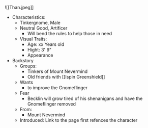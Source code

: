 ![[Than.jpeg]] 
- Characteristics:
	- Tinkergnome, Male
	- Neutral Good, Artificer
		- Will bend the rules to help those in need
	- Visual Traits:
		- Age: xx Years old
		- Hight: 3' 9"
		- Appearance
- Backstory
	- Groups:
		- Tinkers of Mount Nevermind
		- Old friends with [[Ispin Greenshield]]  
	- Wants
		- to improve the Gnomeflinger
	- Fear
		- Becklin will grow tired of his shenanigans and have the Gnomeflinger removed
	- From:
		- Mount Nevermind
	- Introduced: Link to the page first refences the character